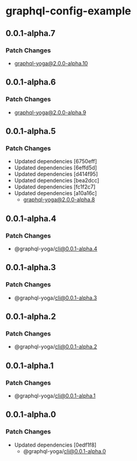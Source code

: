 # graphql-config-example

## 0.0.1-alpha.7

### Patch Changes

- graphql-yoga@2.0.0-alpha.10

## 0.0.1-alpha.6

### Patch Changes

- graphql-yoga@2.0.0-alpha.9

## 0.0.1-alpha.5

### Patch Changes

- Updated dependencies [6750eff]
- Updated dependencies [6effd5d]
- Updated dependencies [d414f95]
- Updated dependencies [bea2dcc]
- Updated dependencies [fc1f2c7]
- Updated dependencies [a10a16c]
  - graphql-yoga@2.0.0-alpha.8

## 0.0.1-alpha.4

### Patch Changes

- @graphql-yoga/cli@0.0.1-alpha.4

## 0.0.1-alpha.3

### Patch Changes

- @graphql-yoga/cli@0.0.1-alpha.3

## 0.0.1-alpha.2

### Patch Changes

- @graphql-yoga/cli@0.0.1-alpha.2

## 0.0.1-alpha.1

### Patch Changes

- @graphql-yoga/cli@0.0.1-alpha.1

## 0.0.1-alpha.0

### Patch Changes

- Updated dependencies [0edf1f8]
  - @graphql-yoga/cli@0.0.1-alpha.0
